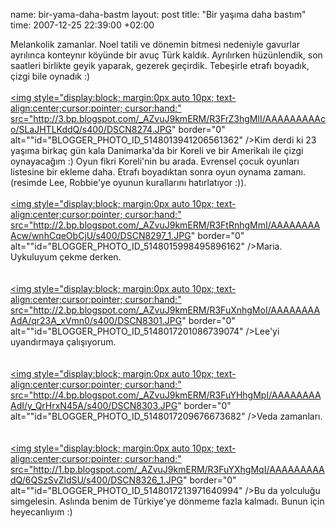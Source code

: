 name: bir-yama-daha-bastm
layout: post
title: "Bir yaşıma daha bastım"
time: 2007-12-25 22:39:00 +02:00

Melankolik zamanlar. Noel tatili ve dönemin bitmesi nedeniyle gavurlar ayrılınca konteynır köyünde bir avuç Türk kaldık. Ayrılırken hüzünlendik, son saatleri birlikte geyik yaparak, gezerek geçirdik. Tebeşirle etrafı boyadık, çizgi bile oynadık :)<br /><br /><a onblur="try {parent.deselectBloggerImageGracefully();} catch(e) {}" href="http://3.bp.blogspot.com/_AZvuJ9kmERM/R3FrZ3hgMlI/AAAAAAAAAco/SLaJHTLKddQ/s1600-h/DSCN8274.JPG"><img style="display:block; margin:0px auto 10px; text-align:center;cursor:pointer; cursor:hand;" src="http://3.bp.blogspot.com/_AZvuJ9kmERM/R3FrZ3hgMlI/AAAAAAAAAco/SLaJHTLKddQ/s400/DSCN8274.JPG" border="0" alt=""id="BLOGGER_PHOTO_ID_5148013941206561362" /></a>Kim derdi ki 23 yaşıma birkaç gün kala Danimarka'da bir Koreli ve bir Amerikalı ile çizgi oynayacağım :) Oyun fikri Koreli'nin bu arada. Evrensel çocuk oyunları listesine bir ekleme daha. Etrafı boyadıktan sonra oyun oynama zamanı. (resimde Lee, Robbie'ye oyunun kurallarını hatırlatıyor :)).<br /><br /><a onblur="try {parent.deselectBloggerImageGracefully();} catch(e) {}" href="http://2.bp.blogspot.com/_AZvuJ9kmERM/R3FtRnhgMmI/AAAAAAAAAcw/wnhCqeObCjU/s1600-h/DSCN8297_1.JPG"><img style="display:block; margin:0px auto 10px; text-align:center;cursor:pointer; cursor:hand;" src="http://2.bp.blogspot.com/_AZvuJ9kmERM/R3FtRnhgMmI/AAAAAAAAAcw/wnhCqeObCjU/s400/DSCN8297_1.JPG" border="0" alt=""id="BLOGGER_PHOTO_ID_5148015998495896162" /></a>Maria. Uykuluyum çekme derken.<br /><br /><br /><a onblur="try {parent.deselectBloggerImageGracefully();} catch(e) {}" href="http://2.bp.blogspot.com/_AZvuJ9kmERM/R3FuXnhgMoI/AAAAAAAAAdA/qr23A_xVmn0/s1600-h/DSCN8301.JPG"><img style="display:block; margin:0px auto 10px; text-align:center;cursor:pointer; cursor:hand;" src="http://2.bp.blogspot.com/_AZvuJ9kmERM/R3FuXnhgMoI/AAAAAAAAAdA/qr23A_xVmn0/s400/DSCN8301.JPG" border="0" alt=""id="BLOGGER_PHOTO_ID_5148017201086739074" /></a>Lee'yi uyandırmaya çalışıyorum.<br /><br /><br /><a onblur="try {parent.deselectBloggerImageGracefully();} catch(e) {}" href="http://4.bp.blogspot.com/_AZvuJ9kmERM/R3FuYHhgMpI/AAAAAAAAAdI/y_QrHrxN45A/s1600-h/DSCN8303.JPG"><img style="display:block; margin:0px auto 10px; text-align:center;cursor:pointer; cursor:hand;" src="http://4.bp.blogspot.com/_AZvuJ9kmERM/R3FuYHhgMpI/AAAAAAAAAdI/y_QrHrxN45A/s400/DSCN8303.JPG" border="0" alt=""id="BLOGGER_PHOTO_ID_5148017209676673682" /></a>Veda zamanları.<br /><br /><br /><a onblur="try {parent.deselectBloggerImageGracefully();} catch(e) {}" href="http://1.bp.blogspot.com/_AZvuJ9kmERM/R3FuYXhgMqI/AAAAAAAAAdQ/6QSzSvZldSU/s1600-h/DSCN8326_1.JPG"><img style="display:block; margin:0px auto 10px; text-align:center;cursor:pointer; cursor:hand;" src="http://1.bp.blogspot.com/_AZvuJ9kmERM/R3FuYXhgMqI/AAAAAAAAAdQ/6QSzSvZldSU/s400/DSCN8326_1.JPG" border="0" alt=""id="BLOGGER_PHOTO_ID_5148017213971640994" /></a>Bu da yolculuğu simgelesin. Aslında benim de Türkiye'ye dönmeme fazla kalmadı. Bunun için heyecanlıyım :)
